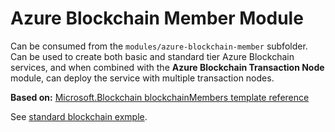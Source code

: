 # Azure Blockchain Member Module
Can be consumed from the `modules/azure-blockchain-member` subfolder. Can be used to create both basic and standard tier Azure Blockchain services, and when combined with the **Azure Blockchain Transaction Node** module, can deploy the service with multiple transaction nodes.

**Based on:** [Microsoft.Blockchain blockchainMembers template reference](https://docs.microsoft.com/en-us/azure/templates/microsoft.blockchain/blockchainmembers)

See [standard blockchain exmple](../../examples/standard-blockchain).